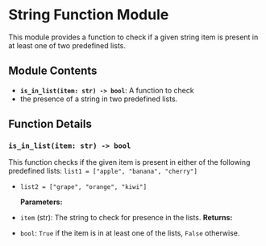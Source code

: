 # String Function Module

This module provides a function to check if a given
 string item is present in at least one of two predefined lists.

## Module Contents

- **`is_in_list(item: str) -> bool`**: A function to check
- the presence of a string in two predefined lists.

## Function Details

### `is_in_list(item: str) -> bool`

 This function checks if the given item is present in
  either of the following predefined lists:
  `list1 = ["apple", "banana", "cherry"]`

- `list2 = ["grape", "orange", "kiwi"]`

  **Parameters:**

- `item` (str): The string to check for presence in the lists.
**Returns:**
- `bool`: `True` if the item is in at least one of the lists, `False` otherwise.

